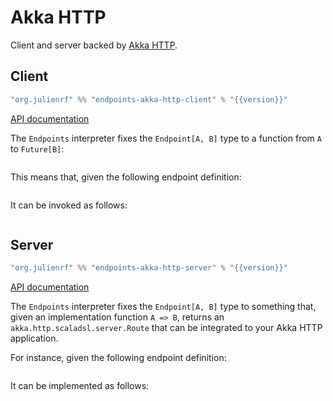 # Akka HTTP

Client and server backed by [Akka HTTP](https://doc.akka.io/docs/akka-http/current/).

## Client

~~~ scala expandVars=true
"org.julienrf" %% "endpoints-akka-http-client" % "{{version}}"
~~~

[API documentation](api:endpoints.akkahttp.client.package)

The `Endpoints` interpreter fixes the `Endpoint[A, B]` type to a function
from `A` to `Future[B]`:

~~~ scala src=../../../../../akka-http/client/src/main/scala/endpoints/akkahttp/client/Endpoints.scala#endpoint-type
~~~

This means that, given the following endpoint definition:

~~~ scala src=../../../../../algebras/algebra/src/test/scala/endpoints/algebra/EndpointsDocs.scala#endpoint-definition
~~~

It can be invoked as follows:

~~~ scala src=../../../../../akka-http/client/src/test/scala/endpoints/akkahttp/client/EndpointsDocs.scala#invocation
~~~

## Server

~~~ scala expandVars=true
"org.julienrf" %% "endpoints-akka-http-server" % "{{version}}"
~~~

[API documentation](api:endpoints.akkahttp.server.package)

The `Endpoints` interpreter fixes the `Endpoint[A, B]` type to something that,
given an implementation function `A => B`, returns an `akka.http.scaladsl.server.Route`
that can be integrated to your Akka HTTP application.

For instance, given the following endpoint definition:

~~~ scala src=../../../../../algebras/algebra/src/test/scala/endpoints/algebra/EndpointsDocs.scala#endpoint-definition
~~~

It can be implemented as follows:

~~~ scala src=../../../../../akka-http/server/src/test/scala/endpoints/akkahttp/server/EndpointsDocs.scala#implementation
~~~
